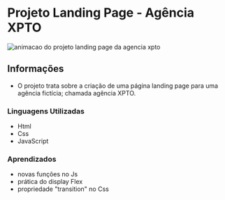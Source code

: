 # Projeto Landing Page - Agência XPTO

<img src="Animacaoagenciaxpto.gif" alt="animacao do projeto landing page da agencia xpto">

## Informações
- O projeto trata sobre a criação de uma página landing page para uma agência fictícia; chamada agência XPTO.

### Linguagens Utilizadas
- Html
- Css
- JavaScript

### Aprendizados
- novas funções no Js
- prática do display Flex 
- propriedade "transition" no Css

